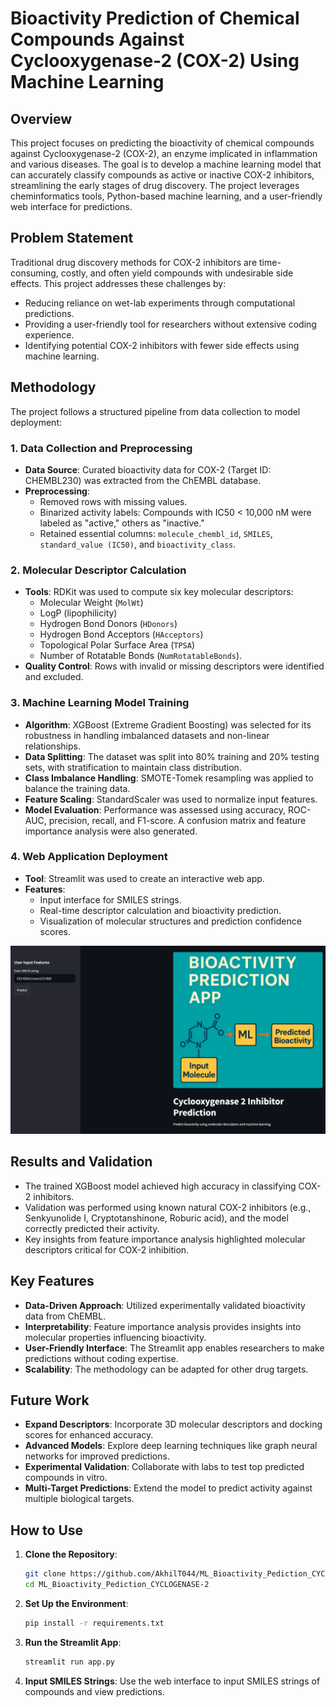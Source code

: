 # Bioactivity Prediction of Chemical Compounds Against Cyclooxygenase-2 (COX-2) Using Machine Learning

## Overview
This project focuses on predicting the bioactivity of chemical compounds against Cyclooxygenase-2 (COX-2), an enzyme implicated in inflammation and various diseases. The goal is to develop a machine learning model that can accurately classify compounds as active or inactive COX-2 inhibitors, streamlining the early stages of drug discovery. The project leverages cheminformatics tools, Python-based machine learning, and a user-friendly web interface for predictions.



## Problem Statement
Traditional drug discovery methods for COX-2 inhibitors are time-consuming, costly, and often yield compounds with undesirable side effects. This project addresses these challenges by:
- Reducing reliance on wet-lab experiments through computational predictions.
- Providing a user-friendly tool for researchers without extensive coding experience.
- Identifying potential COX-2 inhibitors with fewer side effects using machine learning.



## Methodology
The project follows a structured pipeline from data collection to model deployment:

### 1. Data Collection and Preprocessing
- **Data Source**: Curated bioactivity data for COX-2 (Target ID: CHEMBL230) was extracted from the ChEMBL database.
- **Preprocessing**:
  - Removed rows with missing values.
  - Binarized activity labels: Compounds with IC50 < 10,000 nM were labeled as "active," others as "inactive."
  - Retained essential columns: `molecule_chembl_id`, `SMILES`, `standard_value (IC50)`, and `bioactivity_class`.

### 2. Molecular Descriptor Calculation
- **Tools**: RDKit was used to compute six key molecular descriptors:
  - Molecular Weight (`MolWt`)
  - LogP (lipophilicity)
  - Hydrogen Bond Donors (`HDonors`)
  - Hydrogen Bond Acceptors (`HAcceptors`)
  - Topological Polar Surface Area (`TPSA`)
  - Number of Rotatable Bonds (`NumRotatableBonds`).
- **Quality Control**: Rows with invalid or missing descriptors were identified and excluded.

### 3. Machine Learning Model Training
- **Algorithm**: XGBoost (Extreme Gradient Boosting) was selected for its robustness in handling imbalanced datasets and non-linear relationships.
- **Data Splitting**: The dataset was split into 80% training and 20% testing sets, with stratification to maintain class distribution.
- **Class Imbalance Handling**: SMOTE-Tomek resampling was applied to balance the training data.
- **Feature Scaling**: StandardScaler was used to normalize input features.
- **Model Evaluation**: Performance was assessed using accuracy, ROC-AUC, precision, recall, and F1-score. A confusion matrix and feature importance analysis were also generated.

### 4. Web Application Deployment
- **Tool**: Streamlit was used to create an interactive web app.
- **Features**:
  - Input interface for SMILES strings.
  - Real-time descriptor calculation and bioactivity prediction.
  - Visualization of molecular structures and prediction confidence scores.

![web app-](https://github.com/AkhilT044/ML_Bioactivity_Pediction_CYCLOGENASE-2/blob/main/WebApp.png)


## Results and Validation
- The trained XGBoost model achieved high accuracy in classifying COX-2 inhibitors.
- Validation was performed using known natural COX-2 inhibitors (e.g., Senkyunolide I, Cryptotanshinone, Roburic acid), and the model correctly predicted their activity.
- Key insights from feature importance analysis highlighted molecular descriptors critical for COX-2 inhibition.



## Key Features
- **Data-Driven Approach**: Utilized experimentally validated bioactivity data from ChEMBL.
- **Interpretability**: Feature importance analysis provides insights into molecular properties influencing bioactivity.
- **User-Friendly Interface**: The Streamlit app enables researchers to make predictions without coding expertise.
- **Scalability**: The methodology can be adapted for other drug targets.



## Future Work
- **Expand Descriptors**: Incorporate 3D molecular descriptors and docking scores for enhanced accuracy.
- **Advanced Models**: Explore deep learning techniques like graph neural networks for improved predictions.
- **Experimental Validation**: Collaborate with labs to test top predicted compounds in vitro.
- **Multi-Target Predictions**: Extend the model to predict activity against multiple biological targets.



## How to Use
1. **Clone the Repository**:
   ```bash
   git clone https://github.com/AkhilT044/ML_Bioactivity_Pediction_CYCLOGENASE-2.git
   cd ML_Bioactivity_Pediction_CYCLOGENASE-2
   ```

2. **Set Up the Environment**:
   ```bash
   pip install -r requirements.txt
   ```

3. **Run the Streamlit App**:
   ```bash
   streamlit run app.py
   ```

4. **Input SMILES Strings**: Use the web interface to input SMILES strings of compounds and view predictions.


